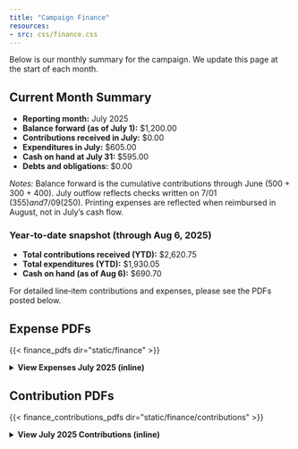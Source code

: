 ```yaml
---
title: "Campaign Finance"
resources:
- src: css/finance.css
---
```



Below is our monthly summary for the campaign. We update this page at the start of each month.

## Current Month Summary

- **Reporting month:** July 2025  
- **Balance forward (as of July 1):** $1,200.00  
- **Contributions received in July:** $0.00  
- **Expenditures in July:** $605.00  
- **Cash on hand at July 31:** $595.00  
- **Debts and obligations:** $0.00  

*Notes:* Balance forward is the cumulative contributions through June (500 + 300 + 400). July outflow reflects checks written on 7/01 ($355) and 7/09 ($250). Printing expenses are reflected when reimbursed in August, not in July’s cash flow.

### Year‑to‑date snapshot (through Aug 6, 2025)
- **Total contributions received (YTD):** $2,620.75  
- **Total expenditures (YTD):** $1,930.05  
- **Cash on hand (as of Aug 6):** $690.70  

For detailed line‑item contributions and expenses, please see the PDFs posted below.

## Expense PDFs

{{< finance_pdfs dir="static/finance" >}}

<details>
  <summary><strong>View Expenses July 2025 (inline)</strong></summary>
  {{< pdf_embed src="/finance/Expenses July 2025.pdf" height="800" >}}
</details>

## Contribution PDFs

{{< finance_contributions_pdfs dir="static/finance/contributions" >}}

<details>
  <summary><strong>View July 2025 Contributions (inline)</strong></summary>
  {{< pdf_embed src="/finance/contributions/July 2025 Contributions.pdf" height="800" >}}
</details>
